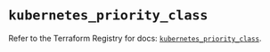 # `kubernetes_priority_class`

Refer to the Terraform Registry for docs: [`kubernetes_priority_class`](https://registry.terraform.io/providers/hashicorp/kubernetes/2.29.0/docs/resources/priority_class).
